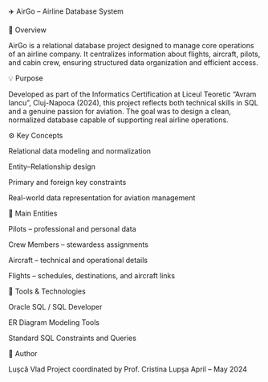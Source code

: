 ✈️ AirGo – Airline Database System

🧭 Overview

AirGo is a relational database project designed to manage core operations of an airline company.
It centralizes information about flights, aircraft, pilots, and cabin crew, ensuring structured data organization and efficient access.

💡 Purpose

Developed as part of the Informatics Certification at Liceul Teoretic “Avram Iancu”, Cluj-Napoca (2024), this project reflects both technical skills in SQL and a genuine passion for aviation.
The goal was to design a clean, normalized database capable of supporting real airline operations.

⚙️ Key Concepts

Relational data modeling and normalization

Entity–Relationship design

Primary and foreign key constraints

Real-world data representation for aviation management

🧩 Main Entities

Pilots – professional and personal data

Crew Members – stewardess assignments

Aircraft – technical and operational details

Flights – schedules, destinations, and aircraft links

🧠 Tools & Technologies

Oracle SQL / SQL Developer

ER Diagram Modeling Tools

Standard SQL Constraints and Queries

👤 Author

Lușcă Vlad
Project coordinated by Prof. Cristina Lupșa
April – May 2024
